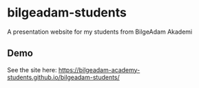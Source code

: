 # bilgeadam-students

A presentation website for my students from BilgeAdam Akademi

## Demo

See the site here:
https://bilgeadam-academy-students.github.io/bilgeadam-students/
